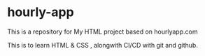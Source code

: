 # hourly-app
This is a repository for My HTML project based on hourlyapp.com

This is to learn HTML & CSS , alongwith CI/CD with git and github.
